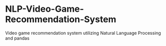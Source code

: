 # NLP-Video-Game-Recommendation-System
Video game recommendation system utilizing Natural Language Processing and pandas
